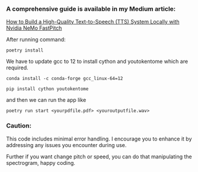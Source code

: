 ### A comprehensive guide is available in my Medium article:
[How to Build a High-Quality Text-to-Speech (TTS) System Locally with Nvidia NeMo FastPitch](https://mrmanna.medium.com/how-to-build-a-high-quality-text-to-speech-tts-system-locally-with-nvidia-nemo-fastpitch-98fc7b626819)

After running command:

``poetry install``

We have to update gcc to 12 to install cython and youtokentome which are required.

``conda install -c conda-forge gcc_linux-64=12``

``pip install cython youtokentome``

and then we can run the app like

``poetry run start <yourpdfile.pdf> <youroutputfile.wav>``

### Caution: 
This code includes minimal error handling. I encourage you to enhance it by addressing any issues you encounter during use.

Further if you want change pitch or speed, you can do that manipulating the spectrogram, happy coding. 